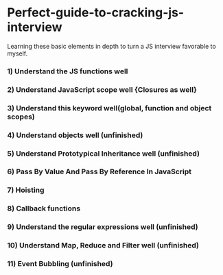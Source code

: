 # Perfect-guide-to-cracking-js-interview

Learning these basic elements in depth to turn a JS interview favorable to myself.

### 1) Understand the JS functions well

### 2) Understand JavaScript scope well {Closures as well}

### 3) Understand this keyword well(global, function and object scopes)

### 4) Understand objects well (unfinished)

### 5) Understand Prototypical Inheritance well (unfinished)

### 6) Pass By Value And Pass By Reference In JavaScript

### 7) Hoisting

### 8) Callback functions

### 9) Understand the regular expressions well (unfinished)

### 10) Understand Map, Reduce and Filter well (unfinished)

### 11) Event Bubbling (unfinished)
